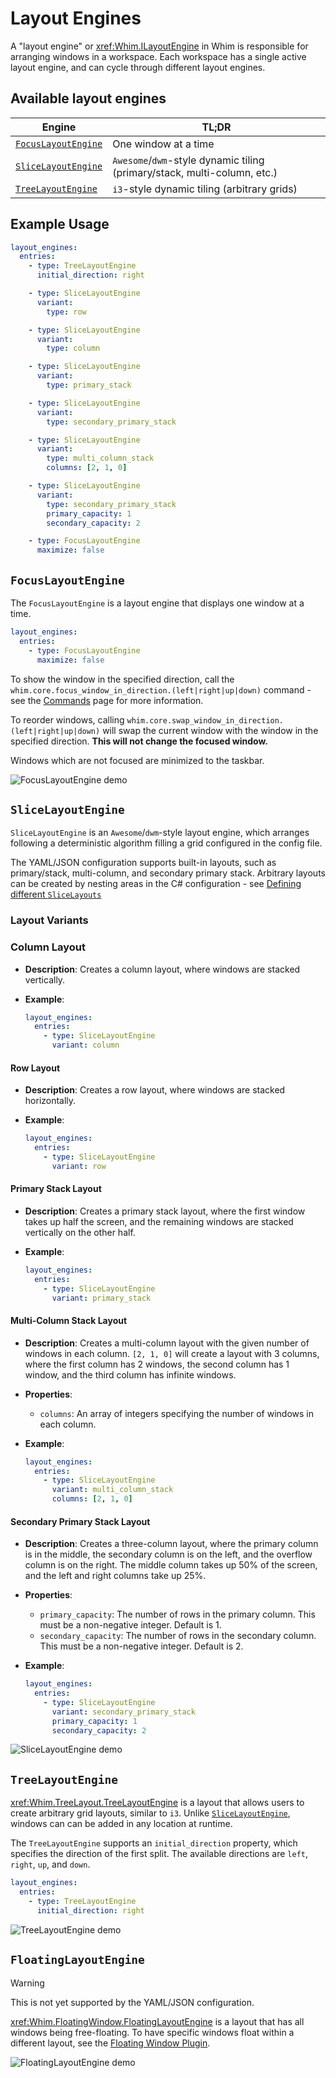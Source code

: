 # Layout Engines

A "layout engine" or <xref:Whim.ILayoutEngine> in Whim is responsible for arranging windows in a workspace. Each workspace has a single active layout engine, and can cycle through different layout engines.

## Available layout engines

| Engine                                    | TL;DR                                                                    |
| ----------------------------------------- | ------------------------------------------------------------------------ |
| [`FocusLayoutEngine`](#focuslayoutengine) | One window at a time                                                     |
| [`SliceLayoutEngine`](#slicelayoutengine) | `Awesome`/`dwm`-style dynamic tiling (primary/stack, multi-column, etc.) |
| [`TreeLayoutEngine`](#treelayoutengine)   | `i3`-style dynamic tiling (arbitrary grids)                              |

## Example Usage

```yaml
layout_engines:
  entries:
    - type: TreeLayoutEngine
      initial_direction: right

    - type: SliceLayoutEngine
      variant:
        type: row

    - type: SliceLayoutEngine
      variant:
        type: column

    - type: SliceLayoutEngine
      variant:
        type: primary_stack

    - type: SliceLayoutEngine
      variant:
        type: secondary_primary_stack

    - type: SliceLayoutEngine
      variant:
        type: multi_column_stack
        columns: [2, 1, 0]

    - type: SliceLayoutEngine
      variant:
        type: secondary_primary_stack
        primary_capacity: 1
        secondary_capacity: 2

    - type: FocusLayoutEngine
      maximize: false
```

## `FocusLayoutEngine`

The `FocusLayoutEngine` is a layout engine that displays one window at a time.

```yaml
layout_engines:
  entries:
    - type: FocusLayoutEngine
      maximize: false
```

To show the window in the specified direction, call the `whim.core.focus_window_in_direction.(left|right|up|down)` command - see the [Commands](commands.md) page for more information.

To reorder windows, calling `whim.core.swap_window_in_direction.(left|right|up|down)` will swap the current window with the window in the specified direction. **This will not change the focused window.**

Windows which are not focused are minimized to the taskbar.

![FocusLayoutEngine demo](../../images/focus-layout-demo.gif)

## `SliceLayoutEngine`

`SliceLayoutEngine` is an `Awesome`/`dwm`-style layout engine, which arranges following a deterministic algorithm filling a grid configured in the config file.

The YAML/JSON configuration supports built-in layouts, such as primary/stack, multi-column, and secondary primary stack. Arbitrary layouts can be created by nesting areas in the C# configuration - see [Defining different `SliceLayouts`](../../script/core/layout-engines.md#defining-different-slicelayouts)

### Layout Variants

### Column Layout

- **Description**: Creates a column layout, where windows are stacked vertically.
- **Example**:

  ```yaml
  layout_engines:
    entries:
      - type: SliceLayoutEngine
        variant: column
  ```

#### Row Layout

- **Description**: Creates a row layout, where windows are stacked horizontally.
- **Example**:

  ```yaml
  layout_engines:
    entries:
      - type: SliceLayoutEngine
        variant: row
  ```

#### Primary Stack Layout

- **Description**: Creates a primary stack layout, where the first window takes up half the screen, and the remaining windows are stacked vertically on the other half.
- **Example**:

  ```yaml
  layout_engines:
    entries:
      - type: SliceLayoutEngine
        variant: primary_stack
  ```

#### Multi-Column Stack Layout

- **Description**: Creates a multi-column layout with the given number of windows in each column. `[2, 1, 0]` will create a layout with 3 columns, where the first column has 2 windows, the second column has 1 window, and the third column has infinite windows.
- **Properties**:
  - `columns`: An array of integers specifying the number of windows in each column.
- **Example**:

  ```yaml
  layout_engines:
    entries:
      - type: SliceLayoutEngine
        variant: multi_column_stack
        columns: [2, 1, 0]
  ```

#### Secondary Primary Stack Layout

- **Description**: Creates a three-column layout, where the primary column is in the middle, the secondary column is on the left, and the overflow column is on the right. The middle column takes up 50% of the screen, and the left and right columns take up 25%.
- **Properties**:
  - `primary_capacity`: The number of rows in the primary column. This must be a non-negative integer. Default is 1.
  - `secondary_capacity`: The number of rows in the secondary column. This must be a non-negative integer. Default is 2.
- **Example**:

  ```yaml
  layout_engines:
    entries:
      - type: SliceLayoutEngine
        variant: secondary_primary_stack
        primary_capacity: 1
        secondary_capacity: 2
  ```

![SliceLayoutEngine demo](../../images/slice-layout-demo.gif)

## `TreeLayoutEngine`

<xref:Whim.TreeLayout.TreeLayoutEngine> is a layout that allows users to create arbitrary grid layouts, similar to `i3`. Unlike [`SliceLayoutEngine`](#slicelayoutengine), windows can can be added in any location at runtime.

The `TreeLayoutEngine` supports an `initial_direction` property, which specifies the direction of the first split. The available directions are `left`, `right`, `up`, and `down`.

```yaml
layout_engines:
  entries:
    - type: TreeLayoutEngine
      initial_direction: right
```

<!-- TODO: Commands for the TreeLayoutEngine -->

![TreeLayoutEngine demo](../../images/tree-layout-demo.gif)

## `FloatingLayoutEngine`

> [!WARNING]
> This is not yet supported by the YAML/JSON configuration.

<xref:Whim.FloatingWindow.FloatingLayoutEngine> is a layout that has all windows being free-floating. To have specific windows float within a different layout, see the [Floating Window Plugin](../plugins/floating-window.md).

![FloatingLayoutEngine demo](../../images/floating-layout-demo.gif)
